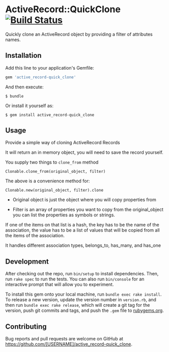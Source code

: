 # ActiveRecord::QuickClone [![Build Status](https://travis-ci.org/aalvarado/active_record-quick_clone.svg?branch=master)](https://travis-ci.org/aalvarado/active_record-quick_clone)

Quickly clone an ActiveRecord object by providing a filter of attributes names.

## Installation

Add this line to your application's Gemfile:

```ruby
gem 'active_record-quick_clone'
```

And then execute:

    $ bundle

Or install it yourself as:

    $ gem install active_record-quick_clone

## Usage

Provide a simple way of cloning ActiveRecord Records

It will return an in memory object, you will need to save
the record yourself.

You supply two things to `clone_from` method

`Clonable.clone_from(original_object, filter)`

The above is a convenience method for:

`Clonable.new(original_object, filter).clone`

* Original object is just the object where you will copy properties from

* Filter is an array of properties you want to copy from the original_object
you can list the properties as symbols or strings.

If one of the items on that list is a hash, the key has to be the name
of the association, the value has to be a list of values that will be
copied from all the items of the association.

It handles different association types, belongs_to, has_many, and has_one

## Development

After checking out the repo, run `bin/setup` to install dependencies. Then, run `rake spec` to run the tests. You can also run `bin/console` for an interactive prompt that will allow you to experiment.

To install this gem onto your local machine, run `bundle exec rake install`. To release a new version, update the version number in `version.rb`, and then run `bundle exec rake release`, which will create a git tag for the version, push git commits and tags, and push the `.gem` file to [rubygems.org](https://rubygems.org).

## Contributing

Bug reports and pull requests are welcome on GitHub at https://github.com/[USERNAME]/active_record-quick_clone.


